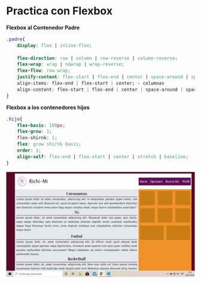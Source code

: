 # Practica con Flexbox
**Flexbox al Contenedor Padre**
```CSS
.padre{
    display: flex | inline-flex;

    flex-direction: row | column | row-reverse | column-reverse;
    flex-wrap: wrap | nowrap | wrap-reverse;
    flex-flow: row wrap;
    justify-content: flex-start | flex-end | center | space-around | space-beetween | baseline; | filas
    align-items: flex-end | flex-start | center; - columnas
    align-content: flex-start | flex-end | center | space-around | space-beetween; | filas con wrap
}
```

**Flexbox a los contenedores hijos**
```CSS
.hijo{
    flex-basis: 100px; 
    flex-grow: 1;
    flex-shirnk: 1;
    flex: grow shirnk basis;
    order: 1;
    align-self: flex-end | flex-start | center | stretch | baseline;
}
```
![Captura](Captura.png)